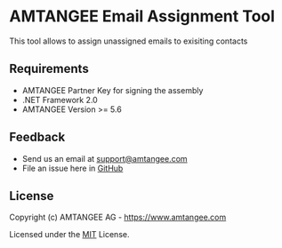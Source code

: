 # AMTANGEE Email Assignment Tool

This tool allows to assign unassigned emails to exisiting contacts

## Requirements

* AMTANGEE Partner Key for signing the assembly
* .NET Framework 2.0
* AMTANGEE Version >= 5.6

## Feedback 

* Send us an email at support@amtangee.com
* File an issue here in [GitHub](https://github.com/AMTANGEE/Tools.EmailAssignment/issues)

## License

Copyright (c) AMTANGEE AG - https://www.amtangee.com

Licensed under the [MIT](LICENSE) License.
